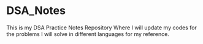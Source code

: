 # DSA_Notes
This is my DSA Practice Notes Repository Where I will update my codes for the problems  I will solve in different languages for my reference.
